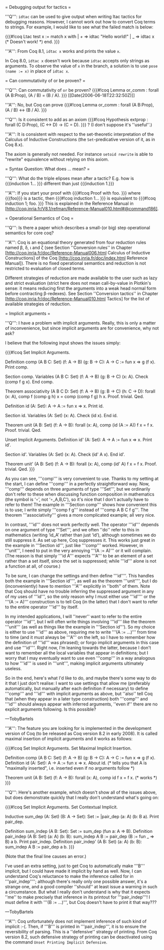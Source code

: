 = Debugging output for tactics =

'''Q''': `idtac` can be used to give output when writing ltac tactics for debugging reasons. However, I cannot work out how to convert Coq terms to strings. For example, I would like to see what the failed match is below:

{{{#!coq 
Ltac test x :=
  match x with
  |  _+_ => idtac "Hello world!"
  | _ => idtac x (* Doesn't work! *)
 end.
}}}

'''A''': From Coq 8.1, `idtac x` works and prints the value `x`.

In Coq 8.0, `idtac x` doesn't work because `idtac` accepts only strings as arguments. 
To observe the value of `x` in the branch, a solution is to use `pose (name := x)` in place of `idtac x`.

= Can commutativity of or be proven? =

'''Q''': Can commutativity of `or` be proven?
{{{#!coq 
Lemma or_comm : forall (A B:Prop), (A \/ B) = (B \/ A).
}}}
[[Date(2006-06-18T22:32:50Z)]]

'''A''': No, but Coq can prove
{{{#!coq 
Lemma or_comm : forall (A B:Prop), (A \/ B) <-> (B \/ A).
}}}

'''Q''': Is it consistent to add as an axiom
{{{#!coq
Hypothesis extprop : forall (C D:Prop), (C <-> D) -> (C = D).
}}}
? (I don't suppose it's ''useful''.)

'''A''': It is consistent with respect to the set-theoretic interpretation of the Calculus of Inductive Constructions (the `Set`-predicative version of it, as in Coq 8.x).

The axiom is generally not needed. For instance `setoid rewrite` is able to "rewrite" equivalence without relying on this axiom.

= Syntax Question: What does ... mean? =

'''Q''': What do the triple elipses mean  after a tactic? E.g. how is {{{induction 1... }}} different than just {{{induction 1.}}}

'''A''': If you start your proof with 
{{{#!coq
Proof with foo.
}}}
where {{{foo}}} is a tactic, then 
{{{#!coq
induction 1...
}}}
is equivalent to
{{{#!coq
induction 1; foo.
}}}
This is explained in the Reference Manual in [http://coq.inria.fr/V8.1/refman/Reference-Manual010.html#@command186]. 

= Operational Semantics of Coq =

'''Q''': Is there a paper which describes a small-(or big) step operational semantics for core coq? 

'''A''': Coq is an equational theory generated from four reduction rules named β, δ, ι and ζ (see Section ''Conversion rules'' in Chapter [http://coq.inria.fr/doc/Reference-Manual006.html Calculus of Inductive Constructions] of the Coq 
[http://coq.inria.fr/doc/index.html Reference Manual]). There is no fixed operational semantics and reduction is not restricted to evaluation of closed terms.

Different strategies of reduction are made available to the user such as lazy and strict evaluation (strict here does not mean call-by-value in Plotkin's sense: it means reducing first the arguments into a weak head normal form before contracting β-redexes).
See Section ''Conversion tactics'' in Chapter [http://coq.inria.fr/doc/Reference-Manual010.html Tactics] for the list of available strategies of reduction.

= Implicit arguments =

'''Q''': I have a problem with implicit arguments. Really, this is only a matter of inconvenience, but since implicit arguments are for convenience, why not ask?

I believe that the following input shows the issues simply:

{{{#!coq
Set Implicit Arguments.

Definition comp (A B C: Set) (f: A -> B) (g: B -> C): A -> C := fun x => g (f x).
Print comp.

Section comp.
Variables (A B C: Set) (f: A -> B) (g: B -> C) (x: A).
Check (comp f g x).
End comp.

Theorem associativity (A B C D: Set) (f: A -> B) (g: B -> C) (h: C -> D): forall (x: A), comp f (comp g h) x = comp (comp f g) h x.
Proof. trivial. Qed.

Definition id (A: Set): A -> A := fun x => x.
Print id.

Section id.
Variables (A: Set) (x: A).
Check (id x).
End id.

Theorem unit (A B: Set) (f: A -> B): forall (x: A), comp (id (A := A)) f x = f x.
Proof. trivial. Qed.

Unset Implicit Arguments.
Definition id' (A: Set): A -> A := fun x => x.
Print id'.

Section id'.
Variables (A: Set) (x: A).
Check (id' A x).
End id'.

Theorem unit' (A B: Set) (f: A -> B): forall (x: A), comp (id' A) f x = f x.
Proof. trivial. Qed.
}}}

As you can see, '''comp''' is very convenient to use. Thanks to my setting at the start, I can define '''comp''' in a perfectly straightforward way. Now, '''comp''' depends on three arguments of type '''Set''', but we ordinarily don't refer to these when discussing function composition in mathematics (the symbol is ‘∘’, not ‘∘_A,B,C’), so it's nice that I don't actually have to refer to them! The example in '''Section comp''' shows how convenient this is to use; I write simply '''comp f g''' instead of '''comp A B C f g'''. The theorem '''associativity''' gives a more complicated example; all very nice.

In contrast, '''id''' does not work perfectly well. The operator '''id''' depends on one argument of type '''Set''', and we often ''do'' refer to this in mathematics (writing ‘id_A’ rather than just ‘id’), although sometimes we do still suppress it. As set up here, Coq suppresses it. This works just great in the example in '''Section id''', just like '''comp''' worked. However, in '''unit''', I need to put in the very annoying '''(A := A)''' or it will complain. (The reason is that simply '''id A''' expects '''A''' to be an element of a set rather than a set itself, since the set is suppressed; while '''id''' alone is not a function at all, of course.)

To be sure, I can change the settings and then define '''id''''. This handles both the example in '''Section id'''', as well as the theorem '''unit'''', but I do (inconveniently) have to mention '''A''' explicitly in ''both'' of them. Note that Coq should have no trouble inferring the suppressed argument in any of my uses of '''id''', so the only reason why I must either use '''id'''' or the  '''(A := A)''' construction is to tell Coq (in the latter) that I don't want to refer to the entire operator '''id''' by itself.

In my intended applications, I will ''never'' want to refer to the entire operator '''id''', but I will often write things involving '''id''' like the theorem '''unit''' (as well as things like the example in '''Section id'''). So my choice is either to use '''id''' as above, requiring me to write '''(A := ...)''' from time to time (and it must always be '''A''' on the left, so I have to remember how the definition of '''id''' was phrased); or forgo implicit arguments in this case and use '''id''''. Right now, I'm leaning towards the latter, because I don't want to remember all the local variables that appear in definitions; but I worry that I may eventually want to use even '''comp''' in a way analogous to how '''id''' is used in '''unit''', making implicit arguments ultimately useless.

So in the end, here's what I'd like to do, and maybe there's some way to do it that I just don't realise: I want to use settings that allow me (preferably automatically, but manually after each definition if necessary) to define '''comp''' and '''id''' with implicit arguments as above, but ''also'' tell Coq that (when they appear in a later type construction) both '''comp''' and '''id''' should always appear with inferred arguments, ''even if'' there are no explicit arguments following. Is this possible?

—TobyBartels

'''A''': The feature you are looking for is implemented in the development version of Coq (to be released as Coq version 8.2 in early 2008). It is called maximal insertion of implicit arguments and it works as follows:

{{{#!coq
Set Implicit Arguments.
Set Maximal Implicit Insertion.

Definition comp (A B C: Set) (f: A -> B) (g: B -> C): A -> C := fun x => g (f x).
Definition id (A: Set): A -> A := fun x => x.
About id. 
(* tells you that A is "maximally inserted", i.e. inserted even if no arguments follow *)

Theorem unit (A B: Set) (f: A -> B): forall (x: A), comp id f x = f x. (* works *)
}}}

'''Q''': Here's another example, which doesn't show all of the issues above, but does demonstrate quickly that I really don't understand what's going on:

{{{#!coq
Set Implicit Arguments.
Set Contextual Implicit.

Inductive sum_dep (A: Set) (B: A -> Set): Set := |pair_dep (a: A) (b: B a).
Print pair_dep.

Definition sum_indep (A B: Set): Set := sum_dep (fun a: A => B).
Definition pair_indep (A B: Set) (a: A) (b: B): sum_indep A B := pair_dep (B := fun _ => B) a b.
Print pair_indep.
Definition pair_indep' (A B: Set) (a: A) (b: B): sum_indep A B := pair_dep a b.
}}}

(Note that the final line causes an error.)

I've used an extra setting, just to get Coq to automatically make '''B''' implicit, but I could have made it implicit by hand as well. Now, I can understand Coq's reluctance to make the inference called for in '''pair_indep''''; although there's really only one possible answer, it's a strange one, and a good compiler ''should'' at least issue a warning in such a circumstance. But what I really don't understand is why that it expects ''me'' to make precisely that inference in its printout for '''pair_indep'''! I must define it with '''(B := ...)''', but Coq doesn't have to print it that way???

—TobyBartels

'''A''': Coq unfortunately does not implement inference of such kind of implicit :-(. Then, if '''B''' is printed in '''pair_indep''', it is to ensure the reversibility of parsing. This is a ''defensive'' strategy of printing. From Coq version 8.2, such defensive strategy of printing can be deactivated using the command `Unset Printing Implicit Defensive`.
